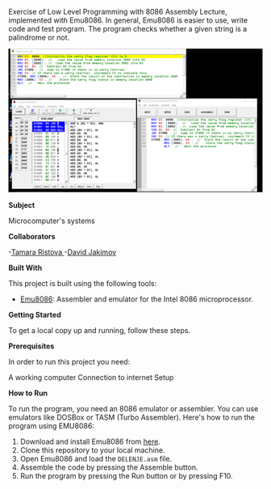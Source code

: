 
Exercise of Low Level Programming with 8086 Assembly Lecture, implemented with Emu8086.
In general, Emu8086 is easier to use, write code and test program. 
The program checks whether a given string is a palindrome or not.

![Screenshot (1)](https://github.com/Ristova123/8086/blob/main/delenje.png)


**Subject**

Microcomputer's systems

**Collaborators**

-[Tamara Ristova ](https://github.com/Ristova123/)
-[David Jakimov](https://github.com/David123/)


**Built With**

This project is built using the following tools:

- [Emu8086](https://emu8086-microprocessor-emulator.en.softonic.com/): Assembler and emulator for the Intel 8086 microprocessor.

**Getting Started**

To get a local copy up and running, follow these steps.

**Prerequisites**

In order to run this project you need:

A working computer
Connection to internet
Setup

**How to Run**

To run the program, you need an 8086 emulator or assembler. You can use emulators like DOSBox or TASM (Turbo Assembler). Here's how to run the program using EMU8086:

1. Download and install Emu8086 from [here](https://emu8086-microprocessor-emulator.en.softonic.com/).
2. Clone this repository to your local machine.
3. Open Emu8086 and load the `DELENJE.asm` file.
4. Assemble the code by pressing the Assemble button.
5. Run the program by pressing the Run button or by pressing F10.
